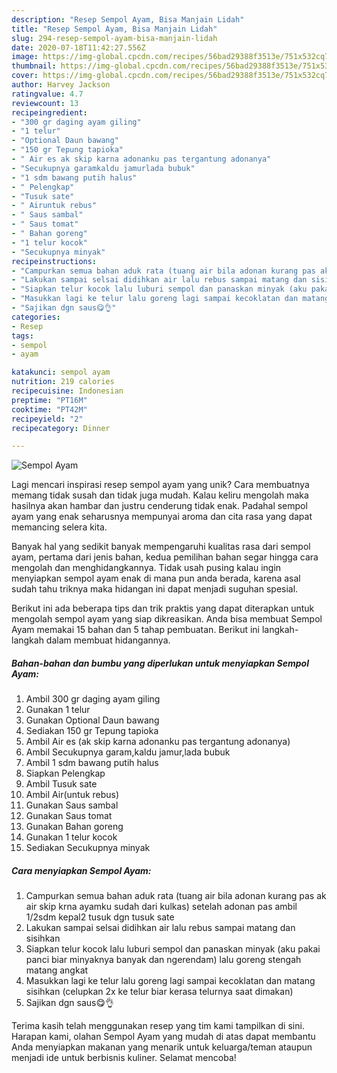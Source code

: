 ```yaml
---
description: "Resep Sempol Ayam, Bisa Manjain Lidah"
title: "Resep Sempol Ayam, Bisa Manjain Lidah"
slug: 294-resep-sempol-ayam-bisa-manjain-lidah
date: 2020-07-18T11:42:27.556Z
image: https://img-global.cpcdn.com/recipes/56bad29388f3513e/751x532cq70/sempol-ayam-foto-resep-utama.jpg
thumbnail: https://img-global.cpcdn.com/recipes/56bad29388f3513e/751x532cq70/sempol-ayam-foto-resep-utama.jpg
cover: https://img-global.cpcdn.com/recipes/56bad29388f3513e/751x532cq70/sempol-ayam-foto-resep-utama.jpg
author: Harvey Jackson
ratingvalue: 4.7
reviewcount: 13
recipeingredient:
- "300 gr daging ayam giling"
- "1 telur"
- "Optional Daun bawang"
- "150 gr Tepung tapioka"
- " Air es ak skip karna adonanku pas tergantung adonanya"
- "Secukupnya garamkaldu jamurlada bubuk"
- "1 sdm bawang putih halus"
- " Pelengkap"
- "Tusuk sate"
- " Airuntuk rebus"
- " Saus sambal"
- " Saus tomat"
- " Bahan goreng"
- "1 telur kocok"
- "Secukupnya minyak"
recipeinstructions:
- "Campurkan semua bahan aduk rata (tuang air bila adonan kurang pas ak air skip krna ayamku sudah dari kulkas) setelah adonan pas ambil 1/2sdm kepal2 tusuk dgn tusuk sate"
- "Lakukan sampai selsai didihkan air lalu rebus sampai matang dan sisihkan"
- "Siapkan telur kocok lalu luburi sempol dan panaskan minyak (aku pakai panci biar minyaknya banyak dan ngerendam) lalu goreng stengah matang angkat"
- "Masukkan lagi ke telur lalu goreng lagi sampai kecoklatan dan matang sisihkan (celupkan 2x ke telur biar kerasa telurnya saat dimakan)"
- "Sajikan dgn saus😋👌"
categories:
- Resep
tags:
- sempol
- ayam

katakunci: sempol ayam 
nutrition: 219 calories
recipecuisine: Indonesian
preptime: "PT16M"
cooktime: "PT42M"
recipeyield: "2"
recipecategory: Dinner

---
```



![Sempol Ayam](https://img-global.cpcdn.com/recipes/56bad29388f3513e/751x532cq70/sempol-ayam-foto-resep-utama.jpg)

Lagi mencari inspirasi resep sempol ayam yang unik? Cara membuatnya memang tidak susah dan tidak juga mudah. Kalau keliru mengolah maka hasilnya akan hambar dan justru cenderung tidak enak. Padahal sempol ayam yang enak seharusnya mempunyai aroma dan cita rasa yang dapat memancing selera kita.



Banyak hal yang sedikit banyak mempengaruhi kualitas rasa dari sempol ayam, pertama dari jenis bahan, kedua pemilihan bahan segar hingga cara mengolah dan menghidangkannya. Tidak usah pusing kalau ingin menyiapkan sempol ayam enak di mana pun anda berada, karena asal sudah tahu triknya maka hidangan ini dapat menjadi suguhan spesial.


Berikut ini ada beberapa tips dan trik praktis yang dapat diterapkan untuk mengolah sempol ayam yang siap dikreasikan. Anda bisa membuat Sempol Ayam memakai 15 bahan dan 5 tahap pembuatan. Berikut ini langkah-langkah dalam membuat hidangannya.

<!--inarticleads1-->

##### Bahan-bahan dan bumbu yang diperlukan untuk menyiapkan Sempol Ayam:

1. Ambil 300 gr daging ayam giling
1. Gunakan 1 telur
1. Gunakan Optional Daun bawang
1. Sediakan 150 gr Tepung tapioka
1. Ambil  Air es (ak skip karna adonanku pas tergantung adonanya)
1. Ambil Secukupnya garam,kaldu jamur,lada bubuk
1. Ambil 1 sdm bawang putih halus
1. Siapkan  Pelengkap
1. Ambil Tusuk sate
1. Ambil  Air(untuk rebus)
1. Gunakan  Saus sambal
1. Gunakan  Saus tomat
1. Gunakan  Bahan goreng
1. Gunakan 1 telur kocok
1. Sediakan Secukupnya minyak




<!--inarticleads2-->

##### Cara menyiapkan Sempol Ayam:

1. Campurkan semua bahan aduk rata (tuang air bila adonan kurang pas ak air skip krna ayamku sudah dari kulkas) setelah adonan pas ambil 1/2sdm kepal2 tusuk dgn tusuk sate
1. Lakukan sampai selsai didihkan air lalu rebus sampai matang dan sisihkan
1. Siapkan telur kocok lalu luburi sempol dan panaskan minyak (aku pakai panci biar minyaknya banyak dan ngerendam) lalu goreng stengah matang angkat
1. Masukkan lagi ke telur lalu goreng lagi sampai kecoklatan dan matang sisihkan (celupkan 2x ke telur biar kerasa telurnya saat dimakan)
1. Sajikan dgn saus😋👌




Terima kasih telah menggunakan resep yang tim kami tampilkan di sini. Harapan kami, olahan Sempol Ayam yang mudah di atas dapat membantu Anda menyiapkan makanan yang menarik untuk keluarga/teman ataupun menjadi ide untuk berbisnis kuliner. Selamat mencoba!
